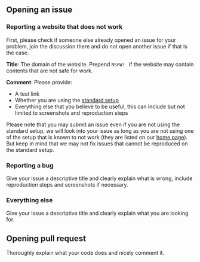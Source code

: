 ## Opening an issue

### Reporting a website that does not work

First, please check if someone else already opened an issue for your problem, join the discussion there and do not open another issue 
if that is the case. 

**Title**: The domain of the website. Prepend `NSFW! ` if the website may contain contents that are not safe for work. 

**Comment**: Please provide: 

* A test link
* Whether you are using the [standard setup](https://github.com/jspenguin2017/AdBlockProtector/blob/master/Notes/Standard%20Setup.MD)
* Everything else that you believe to be useful, this can include but not limited to screenshots and reproduction steps

Please note that you may submit an issue even if you are not using the standard setup, 
we will look into your issue as long as you are not using one of the setup that is known to not work 
(they are listed on our [home page](https://jspenguin2017.github.io/AdBlockProtector/)). 
But keep in mind that we may not fix issues that cannot be reproduced on the standard setup. 

### Reporting a bug

Give your issue a descriptive title and clearly explain what is wrong, include reproduction steps and screenshots if necessary. 

### Everything else

Give your issue a descriptive title and clearly explain what you are looking for. 

## Opening pull request

Thoroughly explain what your code does and nicely comment it. 
